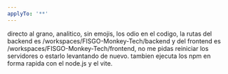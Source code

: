 ```yaml
---
applyTo: '**'
---
```

directo al grano, analitico, sin emojis, los odio en el codigo, la rutas del backend es /workspaces/FISGO-Monkey-Tech/backend y del frontend es /workspaces/FISGO-Monkey-Tech/frontend, no me pidas reiniciar los servidores o estarlo levantando de nuevo.
tambien ejecuta los npm en forma rapida con el node.js y el vite.
